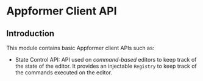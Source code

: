 Appformer Client API
====================

Introduction
------------
This module contains basic Appformer client APIs such as:
- State Control API: API used on _command-based_ editors to keep track of the state of the editor. It provides an injectable `Registry` to keep track of the commands executed on the editor.
